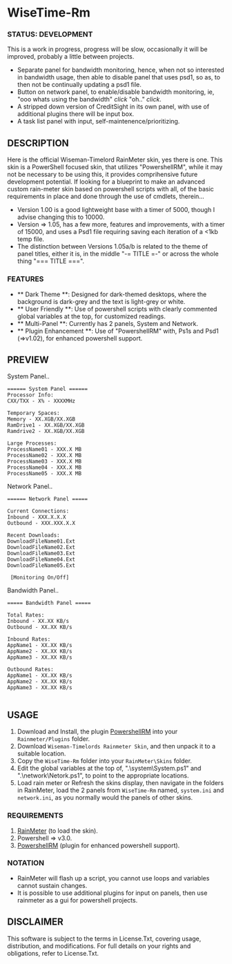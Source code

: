 # WiseTime-Rm

### STATUS: DEVELOPMENT
This is a work in progress, progress will be slow, occasionally it will be improved, probably a little between projects.
- Separate panel for bandwidth monitoring, hence, when not so interested in bandwidth usage, then able to disable panel that uses psd1, so as, to then not be continually updating a psd1 file.
- Button on network panel, to enable/disable bandwidth monitoring, ie, "ooo whats using the bandwidth" *click* "oh.." *click*.
- A stripped down version of CreditSight in its own panel, with use of additional plugins there will be input box.
- A task list panel with input, self-maintenence/prioritizing.

## DESCRIPTION
Here is the official Wiseman-Timelord RainMeter skin, yes there is one. This skin is a PowerShell focused skin, that utilizes "PowershellRM", while it may not be necessary to be using this, it provides comprihensive future development potential. If looking for a blueprint to make an advanced custom rain-meter skin based on powershell scripts with all, of the basic requirements in place and done through the use of cmdlets, therein...
- Version 1.00 is a good lightweight base with a timer of 5000, though I advise changing this to 10000.
- Version => 1.05, has a few more, features and improvements, with a timer of 15000, and uses a Psd1 file requiring saving each iteration of a <1kb temp file.
- The distinction between Versions 1.05a/b is related to the theme of panel titles, either it is, in the middle "-= TITLE =-" or across the whole thing "=== TITLE ===".

### FEATURES
- ** Dark Theme **: Designed for dark-themed desktops, where the background is dark-grey and the text is light-grey or white.
- ** User Friendly **: Use of powershell scripts with clearly commented global variables at the top, for customized readings.
- ** Multi-Panel **: Currently has 2 panels, System and Network.
- ** Plugin Enhancement **: Use of "PowershellRM" with, Ps1s and Psd1 (=>v1.02), for enhanced powershell support.

## PREVIEW
System Panel..
```
====== System Panel ======
Processor Info:
CXX/TXX - X% - XXXXMHz

Temporary Spaces:
Memory - XX.XGB/XX.XGB
RamDrive1 - XX.XGB/XX.XGB
Ramdrive2 - XX.XGB/XX.XGB 

Large Processes:
ProcessName01 - XXX.X MB
ProcessName02 - XXX.X MB
ProcessName03 - XXX.X MB
ProcessName04 - XXX.X MB
ProcessName05 - XXX.X MB

```
Network Panel..
```
====== Network Panel =====

Current Connections:
Inbound - XXX.X.X.X
Outbound - XXX.XXX.X.X

Recent Downloads:
DownloadFileName01.Ext
DownloadFileName02.Ext
DownloadFileName03.Ext
DownloadFileName04.Ext
DownloadFileName05.Ext
 
 [Monitoring On/Off]
```
Bandwidth Panel..
```
===== Bandwidth Panel =====

Total Rates:
Inbound - XX.XX KB/s
Outbound - XX.XX KB/s

Inbound Rates:
AppName1 - XX.XX KB/s
AppName2 - XX.XX KB/s
AppName3 - XX.XX KB/s

Outbound Rates:
AppName1 - XX.XX KB/s
AppName2 - XX.XX KB/s
AppName3 - XX.XX KB/s
 
```


## USAGE
1. Download and Install, the plugin [PowershellRM](https://github.com/khanhas/PowershellRM) into your `Rainmeter/Plugins` folder.
2. Download `Wiseman-Timelords Rainmeter Skin`, and then unpack it to a suitable location.
3. Copy the `WiseTime-Rm` folder into your `RainMeter\Skins` folder.
4. Edit the global variables at the top of, ".\system\System.ps1" and ".\network\Netork.ps1", to point to the appropriate locations.
5. Load rain meter or Refresh the skins display, then navigate in the folders in RainMeter, load the 2 panels from `WiseTime-Rm` named, `system.ini` and `network.ini`, as you normally would the panels of other skins.   

### REQUIREMENTS
1. [RainMeter](https://www.rainmeter.net/) (to load the skin).
2. Powershell => v3.0.
3. [PowershellRM](https://github.com/khanhas/PowershellRM) (plugin for enhanced powershell support).

### NOTATION
- RainMeter will flash up a script, you cannot use loops and variables cannot sustain changes.
- It is possible to use additional plugins for input on panels, then use rainmeter as a gui for powershell projects.

## DISCLAIMER
This software is subject to the terms in License.Txt, covering usage, distribution, and modifications. For full details on your rights and obligations, refer to License.Txt.
